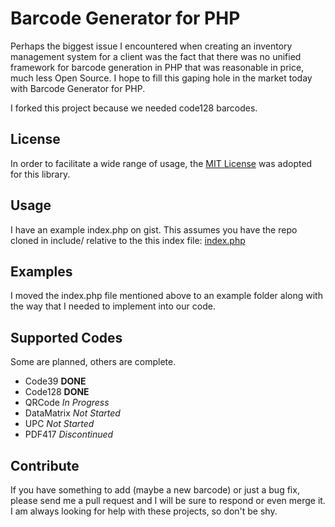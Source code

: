 Barcode Generator for PHP
=========================

Perhaps the biggest issue I encountered when creating an inventory management
system for a client was the fact that there was no unified framework for 
barcode generation in PHP that was reasonable in price, much less Open Source.
I hope to fill this gaping hole in the market today with Barcode Generator for
PHP.

I forked this project because we needed code128 barcodes.

License
-------

In order to facilitate a wide range of usage, the [MIT License](http://www.opensource.org/licenses/MIT) was adopted for
this library.

Usage
-----

I have an example index.php on gist. This assumes you have the repo cloned in include/ relative to the this index file:
[index.php](https://gist.github.com/1175098)

Examples
--------

I moved the index.php file mentioned above to an example folder along with the way that I needed to implement into our code.

Supported Codes
---------------

Some are planned, others are complete. 

* Code39 **DONE**
* Code128 **DONE**
* QRCode *In Progress*
* DataMatrix *Not Started*
* UPC *Not Started*
* PDF417 *Discontinued*

Contribute
----------

If you have something to add (maybe a new barcode) or just a bug fix, please
send me a pull request and I will be sure to respond or even merge it. I am 
always looking for help with these projects, so don't be shy. 

